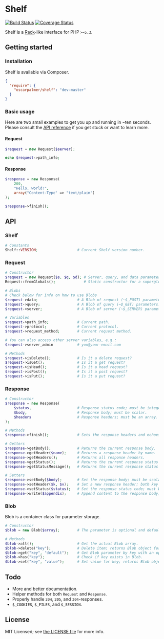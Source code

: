 # Shelf

[![Build Status](https://travis-ci.org/oscarpalmer/shelf.png?branch=master)](https://travis-ci.org/oscarpalmer/shelf) [![Coverage Status](https://coveralls.io/repos/oscarpalmer/shelf/badge.png?branch=master)](https://coveralls.io/r/oscarpalmer/shelf?branch=master)

Shelf is a [Rack](//rack.github.io)-like interface for PHP `>=5.3`.

## Getting started

### Installation

Shelf is available via Composer.

```json
{
  "require": {
    "oscarpalmer/shelf": "dev-master"
  }
}
```

### Basic usage

Here are two small examples to get you up and running in ~ten seconds. Please consult the [API reference](#api) if you get stuck or want to learn more.

#### Request

```php
$request = new Request($server);

echo $request->path_info;
```

#### Response

```php
$response = new Response(
    200,
    "Hello, world!",
    array("Content-Type" => "text/plain")
);

$response->finish();
```

## API

### Shelf

```php
# Constants
Shelf::VERSION;                  # Current Shelf version number.
```

### Request

```php
# Constructor
$request = new Request($s, $q, $d); # Server, query, and data parameters.
Request::fromGlobals();             # Static constructor for a superglobal Request object.

# Blobs
# Check below for info on how to use Blobs
$request->data;                  # A Blob of request (~$_POST) parameters.
$request->query;                 # A Blob of query (~$_GET) parameters.
$request->server;                # A Blob of server (~$_SERVER) parameters.

# Variables
$request->path_info;             # Current path.
$request->protocol;              # Current protocol.
$request->request_method;        # Current request method.

# You can also access other server variables, e.g.:
$request->server_admin           # you@your-email.com

# Methods
$request->isDelete();            # Is it a delete request?
$request->isGet();               # Is it a get request?
$request->isHead();              # Is it a head request?
$request->isPost();              # Is it a post request?
$request->isPut();               # Is it a put request?
```

### Response

```php
# Constructor
$response = new Response(
    $status,                     # Response status code; must be integer.
    $body,                       # Response body; must be scalar.
    $headers                     # Response headers; must be an array.
);

# Methods
$response->finish();             # Sets the response headers and echoes the response body.

# Getters
$response->getBody();            # Returns the current response body.
$response->getHeader($name);     # Returns a response header by name.
$response->getHeaders();         # Returns all response headers.
$response->getStatus();          # Returns the current response status code.
$response->getStatusMessage();   # Returns the current response status message.

# Setters
$response->setBody($body);       # Set the response body; must be scalar.
$response->setHeader($k, $v);    # Set a new response header; both key and value must be strings.
$response->setStatus($status);   # Set the response status code; must be integer.
$response->write($appendix);     # Append content to the response body; must be scalar.
```

### Blob

Blob is a container class for parameter storage.

```php
# Constructor
$blob = new Blob($array);        # The parameter is optional and defaults to an empty array.

# Methods
$blob->all();                    # Get the actual Blob array.
$blob->delete("key");            # Delete item; returns Blob object for chaining.
$blob->get("key", "default");    # Get Blob parameter by key with an optional default value.
$blob->has("key");               # Check if key exists in Blob.
$blob->set("key", "value");      # Set value for key; returns Blob object for chaining.
```

## Todo

- More and better documentation.
- Helper methods for both `Request` and `Response`.
- Properly handle `204`, `205`, and `304`-responses.
- `$_COOKIES`, `$_FILES`, and `$_SESSION`.

## License

MIT Licensed; see [the LICENSE file](LICENSE) for more info.
